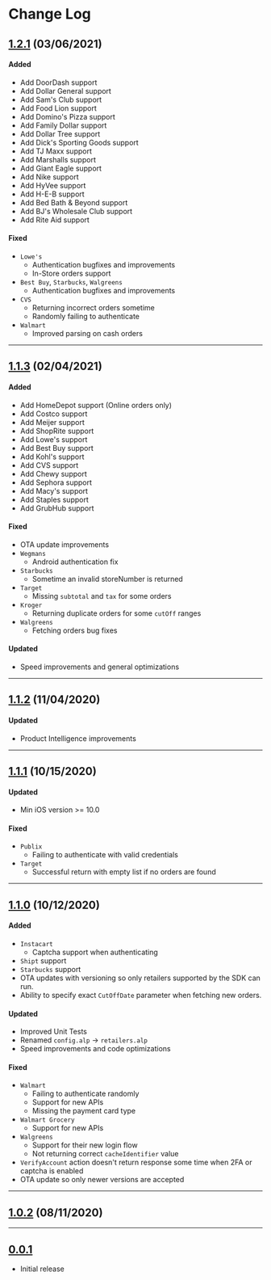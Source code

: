 ﻿# Change Log

## [1.2.1](https://github.com/BlinkReceipt/br_account_linking/releases/tag/1.2.1) (03/06/2021)
#### Added
* Add DoorDash support
* Add Dollar General support
* Add Sam's Club support
* Add Food Lion support
* Add Domino's Pizza support
* Add Family Dollar support
* Add Dollar Tree support
* Add Dick's Sporting Goods support
* Add TJ Maxx support
* Add Marshalls support
* Add Giant Eagle support
* Add Nike support
* Add HyVee support
* Add H-E-B support
* Add Bed Bath & Beyond support
* Add BJ's Wholesale Club support
* Add Rite Aid support

#### Fixed
* `Lowe's`
    * Authentication bugfixes and improvements
    * In-Store orders support
* `Best Buy`, `Starbucks`, `Walgreens`
    * Authentication bugfixes and improvements
* `CVS`
    * Returning incorrect orders sometime
    * Randomly failing to authenticate
* `Walmart`
    * Improved parsing on cash orders

---
## [1.1.3](https://github.com/BlinkReceipt/br_account_linking/releases/tag/1.1.3) (02/04/2021)
#### Added
* Add HomeDepot support (Online orders only)
* Add Costco support
* Add Meijer support
* Add ShopRite support
* Add Lowe's support
* Add Best Buy support
* Add Kohl's support
* Add CVS support
* Add Chewy support
* Add Sephora support
* Add Macy's support
* Add Staples support
* Add GrubHub support

#### Fixed
* OTA update improvements
* `Wegmans`
    * Android authentication fix
* `Starbucks`
    * Sometime an invalid storeNumber is returned
* `Target`
    * Missing `subtotal` and `tax` for some orders
* `Kroger`
    * Returning duplicate orders for some `cutOff` ranges
* `Walgreens`
    * Fetching orders bug fixes

#### Updated
* Speed improvements and general optimizations 

---
## [1.1.2](https://github.com/BlinkReceipt/br_account_linking/releases/tag/1.1.2) (11/04/2020)

#### Updated
* Product Intelligence improvements


---
## [1.1.1](https://github.com/BlinkReceipt/br_account_linking/releases/tag/1.1.1) (10/15/2020)

#### Updated
* Min iOS version >= 10.0


#### Fixed
* `Publix` 
    * Failing to authenticate with valid credentials
* `Target`
    * Successful return with empty list if no orders are found


---
## [1.1.0](https://github.com/BlinkReceipt/br_account_linking/releases/tag/1.1.0) (10/12/2020)
#### Added
* `Instacart`
    * Captcha support when authenticating
* `Shipt` support 
* `Starbucks` support
* OTA updates with versioning so only retailers supported by the SDK can run.
* Ability to specify exact `CutOffDate` parameter when fetching new orders.


#### Updated
* Improved Unit Tests
* Renamed `config.alp` -> `retailers.alp`
* Speed improvements and code optimizations


#### Fixed
* `Walmart` 
    * Failing to authenticate randomly
    * Support for new APIs
    * Missing the payment card type 
* `Walmart Grocery`
    * Support for new APIs
* `Walgreens`
    * Support for their new login flow
    * Not returning correct `cacheIdentifier` value
* `VerifyAccount` action doesn't return response some time when 2FA or captcha is enabled
* OTA update so only newer versions are accepted  

---
## [1.0.2](https://github.com/BlinkReceipt/br_account_linking/releases/tag/1.0.2) (08/11/2020)

---
## [0.0.1](https://github.com/BlinkReceipt/br_account_linking/releases/tag/0.0.1)
- Initial release
